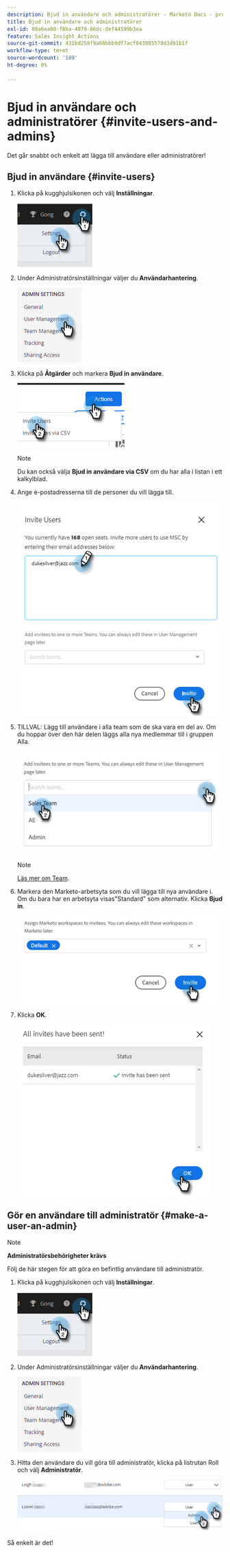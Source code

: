 ```yaml
---
description: Bjud in användare och administratörer - Marketo Docs - produktdokumentation
title: Bjud in användare och administratörer
exl-id: 00a6ea00-f8ba-4079-86dc-def44599b3ea
feature: Sales Insight Actions
source-git-commit: 431bd258f9a68bbb9df7acf043085578d3d91b1f
workflow-type: tm+mt
source-wordcount: '189'
ht-degree: 0%

---
```


# Bjud in användare och administratörer {#invite-users-and-admins}

Det går snabbt och enkelt att lägga till användare eller administratörer!

## Bjud in användare {#invite-users}

1. Klicka på kugghjulsikonen och välj **Inställningar**.

   ![](assets/invite-users-and-admins-1.png)

1. Under Administratörsinställningar väljer du **Användarhantering**.

   ![](assets/invite-users-and-admins-2.png)

1. Klicka på **Åtgärder** och markera **Bjud in användare**.

   ![](assets/invite-users-and-admins-3.png)

   >[!NOTE]
   >
   >Du kan också välja **Bjud in användare via CSV** om du har alla i listan i ett kalkylblad.

1. Ange e-postadresserna till de personer du vill lägga till.

   ![](assets/invite-users-and-admins-4.png)

1. TILLVAL: Lägg till användare i alla team som de ska vara en del av. Om du hoppar över den här delen läggs alla nya medlemmar till i gruppen Alla.

   ![](assets/invite-users-and-admins-5.png)

   >[!NOTE]
   >
   >[Läs mer om Team](/help/marketo/product-docs/marketo-sales-insight/actions/admin/creating-a-team.md).

1. Markera den Marketo-arbetsyta som du vill lägga till nya användare i. Om du bara har en arbetsyta visas&quot;Standard&quot; som alternativ. Klicka **Bjud in**.

   ![](assets/invite-users-and-admins-6.png)

1. Klicka **OK**.

   ![](assets/invite-users-and-admins-7.png)

## Gör en användare till administratör {#make-a-user-an-admin}

>[!NOTE]
>
>**Administratörsbehörigheter krävs**

Följ de här stegen för att göra en befintlig användare till administratör.

1. Klicka på kugghjulsikonen och välj **Inställningar**.

   ![](assets/invite-users-and-admins-8.png)

1. Under Administratörsinställningar väljer du **Användarhantering**.

   ![](assets/invite-users-and-admins-9.png)

1. Hitta den användare du vill göra till administratör, klicka på listrutan Roll och välj **Administratör**.

   ![](assets/invite-users-and-admins-10.png)

Så enkelt är det!
